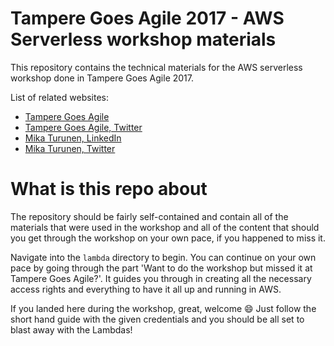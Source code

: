 # Tampere Goes Agile 2017 - AWS Serverless workshop materials

This repository contains the technical materials for the AWS serverless workshop done in Tampere Goes Agile 2017.

List of related websites: 

* [Tampere Goes Agile](http://tamperegoesagile.fi/)
* [Tampere Goes Agile, Twitter](https://twitter.com/tmpgoesagile)
* [Mika Turunen, LinkedIn](http://mikaturunen.eu)
* [Mika Turunen, Twitter](https://twitter.com/mikaturunen)


# What is this repo about

The repository should be fairly self-contained and contain all of the materials that were used in the workshop and all of the content that should you get through the workshop on your own pace, if you happened to miss it.

Navigate into the `lambda` directory to begin. You can continue on your own pace by going through the part 'Want to do the workshop but missed it at Tampere Goes Agile?'. It guides you through in creating all the necessary access rights and everything to have it all up and running in AWS.

If you landed here during the workshop, great, welcome :smile: Just follow the short hand guide with the given credentials and you should be all set to blast away with the Lambdas!

